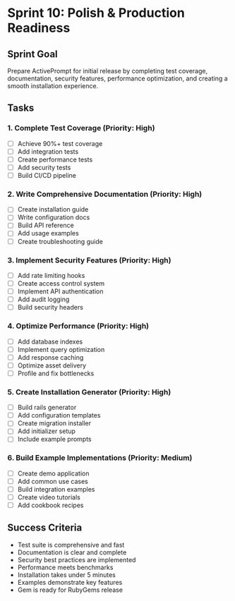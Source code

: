 # Sprint 10: Polish & Production Readiness

## Sprint Goal
Prepare ActivePrompt for initial release by completing test coverage, documentation, security features, performance optimization, and creating a smooth installation experience.

## Tasks

### 1. Complete Test Coverage (Priority: High)
- [ ] Achieve 90%+ test coverage
- [ ] Add integration tests
- [ ] Create performance tests
- [ ] Add security tests
- [ ] Build CI/CD pipeline

### 2. Write Comprehensive Documentation (Priority: High)
- [ ] Create installation guide
- [ ] Write configuration docs
- [ ] Build API reference
- [ ] Add usage examples
- [ ] Create troubleshooting guide

### 3. Implement Security Features (Priority: High)
- [ ] Add rate limiting hooks
- [ ] Create access control system
- [ ] Implement API authentication
- [ ] Add audit logging
- [ ] Build security headers

### 4. Optimize Performance (Priority: High)
- [ ] Add database indexes
- [ ] Implement query optimization
- [ ] Add response caching
- [ ] Optimize asset delivery
- [ ] Profile and fix bottlenecks

### 5. Create Installation Generator (Priority: High)
- [ ] Build rails generator
- [ ] Add configuration templates
- [ ] Create migration installer
- [ ] Add initializer setup
- [ ] Include example prompts

### 6. Build Example Implementations (Priority: Medium)
- [ ] Create demo application
- [ ] Add common use cases
- [ ] Build integration examples
- [ ] Create video tutorials
- [ ] Add cookbook recipes

## Success Criteria
- Test suite is comprehensive and fast
- Documentation is clear and complete
- Security best practices are implemented
- Performance meets benchmarks
- Installation takes under 5 minutes
- Examples demonstrate key features
- Gem is ready for RubyGems release